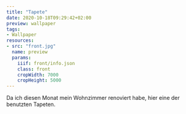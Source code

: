 ```yaml
---
title: "Tapete"
date: 2020-10-18T09:29:42+02:00
preview: wallpaper
tags:
- Wallpaper
resources:
- src: "front.jpg"
  name: preview
  params:
    iiif: front/info.json
    class: front
    cropWidth: 7000
    cropHeight: 5000
---
```

Da ich diesen Monat mein Wohnzimmer renoviert habe, hier eine der benutzten Tapeten.
